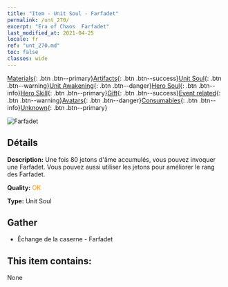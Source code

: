 ```yaml
---
title: "Item - Unit Soul - Farfadet"
permalink: /unt_270/
excerpt: "Era of Chaos  Farfadet"
last_modified_at: 2021-04-25
locale: fr
ref: "unt_270.md"
toc: false
classes: wide
---
```

 [Materials](/ItemsFR/){: .btn .btn--primary}[Artifacts](/ItemsFR/Artifacts/){: .btn .btn--success}[Unit Soul](/ItemsFR/UnitSoul/){: .btn .btn--warning}[Unit Awakening](/ItemsFR/UnitAwakening/){: .btn .btn--danger}[Hero Soul](/ItemsFR/HeroSoul/){: .btn .btn--info}[Hero Skill](/ItemsFR/HeroSkill/){: .btn .btn--primary}[Gift](/ItemsFR/Gift/){: .btn .btn--success}[Event related](/ItemsFR/Events/){: .btn .btn--warning}[Avatars](/ItemsFR/Avatars/){: .btn .btn--danger}[Consumables](/ItemsFR/Consumables/){: .btn .btn--info}[Unknown](/ItemsFR/Unknown/){: .btn .btn--primary}

 ![Farfadet](/images/u/ti_conglinyaojing.jpg)

## Détails
 **Description:** Une fois 80 jetons d'âme accumulés, vous pouvez invoquer une Farfadet. Vous pouvez aussi utiliser les jetons pour améliorer le rang des Farfadet.

 **Quality:** <span style="color: #FF8C00">OK</span>

 **Type:** Unit Soul

## Gather

*    Échange de la caserne - Farfadet 

## This item contains:

  None

